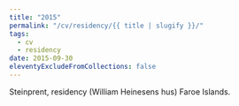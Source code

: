 ```yaml
---
title: "2015"
permalink: "/cv/residency/{{ title | slugify }}/"
tags:
  - cv
  - residency
date: 2015-09-30
eleventyExcludeFromCollections: false
---
```


Steinprent, residency (William Heinesens hus) Faroe Islands.